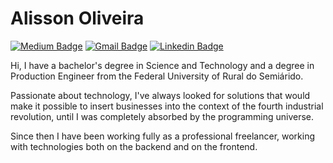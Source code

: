 # Alisson Oliveira

[![Medium Badge](https://img.shields.io/badge/-Medium-000?style=flat-square&logo=Medium&logoColor=white&color=000&link=https://medium.com/@alissonraphaeloliveira)](https://medium.com/@alissonraphaeloliveira)
[![Gmail Badge](https://img.shields.io/badge/-alissonraphaeloliveira@gmail.com-000?style=flat-square&logo=Gmail&logoColor=white&color=red&link=mailto:alissonraphaelolivera@gmail.com)](mailto:alissonraphaelolivera@gmail.com)
[![Linkedin Badge](https://img.shields.io/badge/-Linkedin-000?style=flat-square&logo=linkedin&logoColor=white&color=blue&link=www.linkedin.com/in/alisson-raphael-oliveira)](https://www.linkedin.com/in/alisson-raphael-oliveira/)

Hi, I have a bachelor's degree in Science and Technology and a degree in Production Engineer from the Federal University of Rural do Semiárido.

Passionate about technology, I've always looked for solutions that would make it possible to insert businesses into the context of the fourth industrial revolution, until I was completely absorbed by the programming universe.

Since then I have been working fully as a professional freelancer, working with technologies both on the backend and on the frontend.
